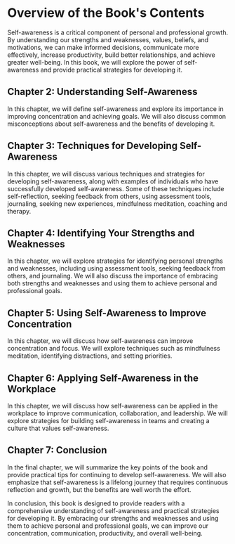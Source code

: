 # Overview of the Book's Contents

Self-awareness is a critical component of personal and professional growth. By understanding our strengths and weaknesses, values, beliefs, and motivations, we can make informed decisions, communicate more effectively, increase productivity, build better relationships, and achieve greater well-being. In this book, we will explore the power of self-awareness and provide practical strategies for developing it.

Chapter 2: Understanding Self-Awareness
---------------------------------------

In this chapter, we will define self-awareness and explore its importance in improving concentration and achieving goals. We will also discuss common misconceptions about self-awareness and the benefits of developing it.

Chapter 3: Techniques for Developing Self-Awareness
---------------------------------------------------

In this chapter, we will discuss various techniques and strategies for developing self-awareness, along with examples of individuals who have successfully developed self-awareness. Some of these techniques include self-reflection, seeking feedback from others, using assessment tools, journaling, seeking new experiences, mindfulness meditation, coaching and therapy.

Chapter 4: Identifying Your Strengths and Weaknesses
----------------------------------------------------

In this chapter, we will explore strategies for identifying personal strengths and weaknesses, including using assessment tools, seeking feedback from others, and journaling. We will also discuss the importance of embracing both strengths and weaknesses and using them to achieve personal and professional goals.

Chapter 5: Using Self-Awareness to Improve Concentration
--------------------------------------------------------

In this chapter, we will discuss how self-awareness can improve concentration and focus. We will explore techniques such as mindfulness meditation, identifying distractions, and setting priorities.

Chapter 6: Applying Self-Awareness in the Workplace
---------------------------------------------------

In this chapter, we will discuss how self-awareness can be applied in the workplace to improve communication, collaboration, and leadership. We will explore strategies for building self-awareness in teams and creating a culture that values self-awareness.

Chapter 7: Conclusion
---------------------

In the final chapter, we will summarize the key points of the book and provide practical tips for continuing to develop self-awareness. We will also emphasize that self-awareness is a lifelong journey that requires continuous reflection and growth, but the benefits are well worth the effort.

In conclusion, this book is designed to provide readers with a comprehensive understanding of self-awareness and practical strategies for developing it. By embracing our strengths and weaknesses and using them to achieve personal and professional goals, we can improve our concentration, communication, productivity, and overall well-being.
